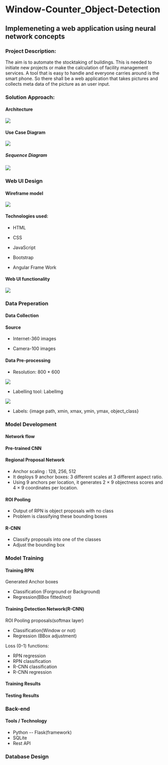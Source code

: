 # Window-Counter_Object-Detection
## Implemeneting a web application using neural network concepts

### Project Description:

The aim is to automate the stocktaking of buildings. This is needed to initiate new projects or make the calculation of facility management services. A tool that is easy to handle and everyone carries around is the smart phone. So there shall be a web application that takes pictures and collects meta data of the picture as an user input.

### Solution Approach:

#### Architecture

![](https://github.com/Kamalhsn/Window-Counter_Object-Detection/blob/master/doc_img/Architecture.jpg)

#### Use Case Diagram

![](https://github.com/Kamalhsn/Window-Counter_Object-Detection/blob/master/doc_img/Use%20Case%20diagram.jpg)

##### Sequence Diagram

![](https://github.com/Kamalhsn/Window-Counter_Object-Detection/blob/master/doc_img/Sequence%20diagram.jpg)

### Web UI Design

#### Wireframe model

![](https://github.com/Kamalhsn/Window-Counter_Object-Detection/blob/master/doc_img/Wireframe%20model.png)

#### Technologies used:

- HTML

- CSS

- JavaScript

- Bootstrap

- Angular Frame Work

#### Web UI functionality

![](https://github.com/Kamalhsn/Window-Counter_Object-Detection/blob/master/doc_img/Web%20UI%20design_1.png)

### Data Preperation

#### Data Collection

#### Source

- Internet-360 images

- Camera-100 images

#### Data Pre-processing

- Resolution: 800 * 600

![](https://github.com/Kamalhsn/Window-Counter_Object-Detection/blob/master/doc_img/Resized%20image.png)

- Labelling tool: LabelImg

![](https://github.com/Kamalhsn/Window-Counter_Object-Detection/blob/master/doc_img/labelling.png)

- Labels: {image path, xmin, xmax, ymin, ymax, object_class}

### Model Development

#### Network flow


#### Pre-trained CNN

#### Regional Proposal Network

- Anchor scaling : 128, 256, 512
- It deploys 9 anchor boxes: 3 different scales at 3 different aspect ratio. 
- Using 9 anchors per location, it generates 2 × 9 objectness scores and 4 × 9 coordinates per location.

#### ROI Pooling

- Output of RPN is object proposals with no class
- Problem is classifying these bounding boxes

#### R-CNN

- Classify proposals into one of the classes
- Adjust the bounding box

### Model Training

#### Training RPN

Generated Anchor boxes
- Classification (Forground or Background)        
- Regression(BBox fitted/not)

#### Training Detection Network(R-CNN)

ROI Pooling proposals(softmax layer)

- Classification(Window or not)
- Regression (BBox adjustment)

Loss (0-1) functions: 
            
- RPN regression
- RPN classification
- R-CNN classification
- R-CNN regression

#### Training Results

#### Testing Results

### Back-end

#### Tools / Technology

- Python  --  Flask(framework)
- SQLite
- Rest API

### Database Design







       


























